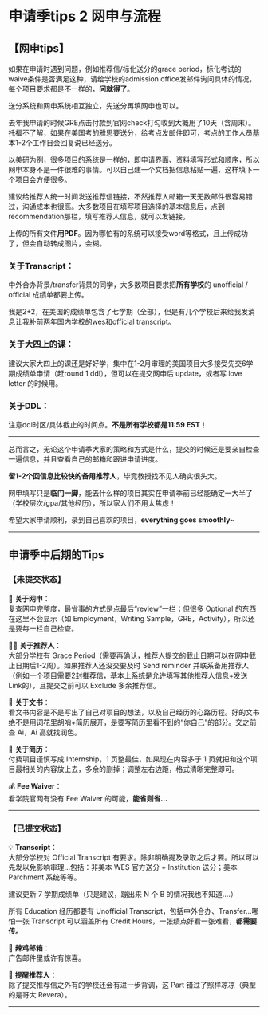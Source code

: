 # 申请季tips 2 网申与流程


## 【网申tips】

如果在申请时遇到问题，例如推荐信/标化送分的grace period，标化考试的waive条件是否满足这种，请给学校的admission office发邮件询问具体的情况，每个项目要求都是不一样的，**问就得了**。

送分系统和网申系统相互独立，先送分再填网申也可以。

去年我申请的时候GRE点击付款到官网check打勾收到大概用了10天（含周末）。托福不了解，如果在美国考的雅思要送分，给考点发邮件即可，考点的工作人员基本1-2个工作日会回复说已经送分。

以美研为例，很多项目的系统是一样的，即申请界面、资料填写形式和顺序，所以网申本身不是一件很难的事情。可以自己建一个文档把信息粘贴一遍，这样填下一个项目会方便很多。

建议给推荐人统一时间发送推荐信链接，不然推荐人邮箱一天无数邮件很容易错过，沟通成本也很高。大多数项目在填写项目选择的基本信息后，点到recommendation那栏，填写推荐人信息，就可以发链接。

上传的所有文件**用PDF**。因为哪怕有的系统可以接受word等格式，且上传成功了，但会自动转成图片，会糊。

### 关于Transcript：

中外合办背景/transfer背景的同学，大多数项目要求把**所有学校**的 unofficial / official 成绩单都要上传。

我是2+2，在美国的成绩单包含了七学期（全部），但是有几个学校后来给我发消息让我补前两年国内学校的wes和official transcript。

### 关于大四上的课：

建议大家大四上的课还是好好学，集中在1-2月审理的美国项目大多接受先交6学期成绩单申请（赶round 1 ddl），但可以在提交网申后 update，或者写 love letter 的时候用。

### 关于DDL：

注意ddl时区/具体截止的时间点。**不是所有学校都是11:59 EST**！

---

总而言之，无论这个申请季大家的策略和方式是什么，提交的时候还是要亲自检查一遍信息，并且查看自己的邮箱和跟进申请进度。

**留1-2个回信息比较快的备用推荐人**，毕竟教授找不见人确实很头大。

网申填写只是**临门一脚**，能去什么样的项目其实在申请季前已经能确定一大半了（学校层次/gpa/其他经历），所以家人们不用太焦虑！

希望大家申请顺利，录到自己喜欢的项目，**everything goes smoothly~**

---

## 申请季中后期的Tips

### 【未提交状态】

📜 **关于网申**：  
复查网申完整度，最省事的方式是点最后“review”一栏；但很多 Optional 的东西在这里不会显示（如 Employment，Writing Sample，GRE，Activity），所以还是要每一栏自己检查。

👩‍🎓 **关于推荐人**：  
大部分学校有 Grace Period（需要再确认，推荐人提交的截止日期可以在网申截止日期后1-2周）。如果推荐人还没交要及时 Send reminder 并联系备用推荐人（例如一个项目需要2封推荐信，基本上系统是允许填写其他推荐人信息+发送Link的），且提交之前可以 Exclude 多余推荐信。

📄 **关于文书**：  
看文书内容是不是写出了自己对项目的想法，以及自己经历的心路历程。好的文书绝不是用词花里胡哨+简历展开，是要写简历里看不到的“你自己”的部分。交之前查 Ai，Ai 高就找润色。

📜 **关于简历**：  
付费项目谨慎写成 Internship，1 页整最佳，如果现在内容多于 1 页就把和这个项目最相关的内容放上去，多余的删掉；调整左右边距，格式清晰完整即可。

💰 **Fee Waiver**：  
看学院官网有没有 Fee Waiver 的可能，**能省则省…**

---

### 【已提交状态】

💡 **Transcript**：  
大部分学校对 Official Transcript 有要求。除非明确提及录取之后才要。所以可以先发以免影响审理…包括：非美本 WES 官方送分 + Institution 送分；美本 Parchment 系统等等。

建议更新 7 学期成绩单（只是建议，蹦出来 N 个 B 的情况我也不知道….）

所有 Education 经历都要有 Unofficial Transcript，包括中外合办、Transfer…哪怕一张 Transcript 可以涵盖所有 Credit Hours，一张绩点好看一张难看，**都需要传。**

📩 **辣鸡邮箱**：  
广告邮件里或许有惊喜。

🔋 **提醒推荐人**：  
除了提交推荐信之外有的学校还会有进一步背调，这 Part 错过了照样凉凉（典型的是哥大 Revera）。

---
